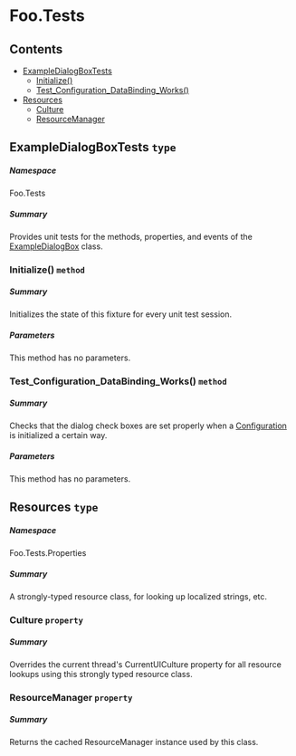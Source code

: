 <a name='assembly'></a>
# Foo.Tests

## Contents

- [ExampleDialogBoxTests](#T-Foo-Tests-ExampleDialogBoxTests 'Foo.Tests.ExampleDialogBoxTests')
  - [Initialize()](#M-Foo-Tests-ExampleDialogBoxTests-Initialize 'Foo.Tests.ExampleDialogBoxTests.Initialize')
  - [Test_Configuration_DataBinding_Works()](#M-Foo-Tests-ExampleDialogBoxTests-Test_Configuration_DataBinding_Works 'Foo.Tests.ExampleDialogBoxTests.Test_Configuration_DataBinding_Works')
- [Resources](#T-Foo-Tests-Properties-Resources 'Foo.Tests.Properties.Resources')
  - [Culture](#P-Foo-Tests-Properties-Resources-Culture 'Foo.Tests.Properties.Resources.Culture')
  - [ResourceManager](#P-Foo-Tests-Properties-Resources-ResourceManager 'Foo.Tests.Properties.Resources.ResourceManager')

<a name='T-Foo-Tests-ExampleDialogBoxTests'></a>
## ExampleDialogBoxTests `type`

##### Namespace

Foo.Tests

##### Summary

Provides unit tests for the methods, properties, and events of the
[ExampleDialogBox](#T-Foo-ExampleDialogBox 'Foo.ExampleDialogBox') class.

<a name='M-Foo-Tests-ExampleDialogBoxTests-Initialize'></a>
### Initialize() `method`

##### Summary

Initializes the state of this fixture for every unit test session.

##### Parameters

This method has no parameters.

<a name='M-Foo-Tests-ExampleDialogBoxTests-Test_Configuration_DataBinding_Works'></a>
### Test_Configuration_DataBinding_Works() `method`

##### Summary

Checks that the dialog check boxes are set properly when a
[Configuration](#T-Core-Config-Configuration 'Core.Config.Configuration') is initialized a certain way.

##### Parameters

This method has no parameters.

<a name='T-Foo-Tests-Properties-Resources'></a>
## Resources `type`

##### Namespace

Foo.Tests.Properties

##### Summary

A strongly-typed resource class, for looking up localized strings, etc.

<a name='P-Foo-Tests-Properties-Resources-Culture'></a>
### Culture `property`

##### Summary

Overrides the current thread's CurrentUICulture property for all
  resource lookups using this strongly typed resource class.

<a name='P-Foo-Tests-Properties-Resources-ResourceManager'></a>
### ResourceManager `property`

##### Summary

Returns the cached ResourceManager instance used by this class.
